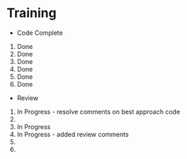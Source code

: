 # Training
- Code Complete
1. Done
2. Done
3. Done
4. Done
5. Done
6. Done

- Review
1. In Progress - resolve comments on best approach code
2. 
3. In Progress
4. In Progress - added review comments
5. 
6. 
